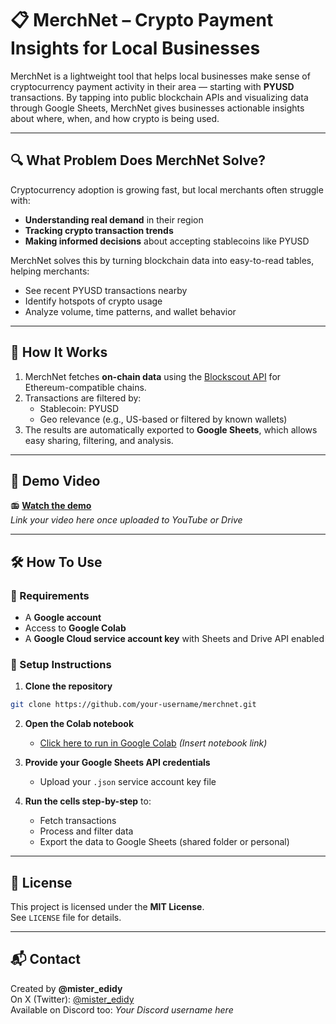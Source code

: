 # 📋 MerchNet – Crypto Payment Insights for Local Businesses

MerchNet is a lightweight tool that helps local businesses make sense of cryptocurrency payment activity in their area — starting with **PYUSD** transactions. By tapping into public blockchain APIs and visualizing data through Google Sheets, MerchNet gives businesses actionable insights about where, when, and how crypto is being used.

---

## 🔍 What Problem Does MerchNet Solve?

Cryptocurrency adoption is growing fast, but local merchants often struggle with:
- **Understanding real demand** in their region
- **Tracking crypto transaction trends**
- **Making informed decisions** about accepting stablecoins like PYUSD

MerchNet solves this by turning blockchain data into easy-to-read tables, helping merchants:
- See recent PYUSD transactions nearby
- Identify hotspots of crypto usage
- Analyze volume, time patterns, and wallet behavior

---

## 🚀 How It Works

1. MerchNet fetches **on-chain data** using the [Blockscout API](https://blockscout.com/) for Ethereum-compatible chains.
2. Transactions are filtered by:
   - Stablecoin: PYUSD
   - Geo relevance (e.g., US-based or filtered by known wallets)
3. The results are automatically exported to **Google Sheets**, which allows easy sharing, filtering, and analysis.

---

## 🎥 Demo Video

📻 **[Watch the demo](#)**  
*Link your video here once uploaded to YouTube or Drive*

---

## 🛠️ How To Use

### 🔧 Requirements
- A **Google account**
- Access to **Google Colab**
- A **Google Cloud service account key** with Sheets and Drive API enabled

### 🧪 Setup Instructions

1. **Clone the repository**  
```bash
git clone https://github.com/your-username/merchnet.git
```

2. **Open the Colab notebook**  
   - [Click here to run in Google Colab](#) *(Insert notebook link)*

3. **Provide your Google Sheets API credentials**  
   - Upload your `.json` service account key file

4. **Run the cells step-by-step** to:
   - Fetch transactions
   - Process and filter data
   - Export the data to Google Sheets (shared folder or personal)

---

## 📄 License

This project is licensed under the **MIT License**.  
See `LICENSE` file for details.

---

## 📬 Contact

Created by **@mister_edidy**  
On X (Twitter): [@mister_edidy](https://twitter.com/mister_edidy)  
Available on Discord too: *Your Discord username here*

